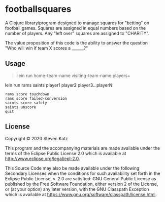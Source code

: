 # footballsquares

A Clojure library/program designed to manage squares for "betting" on football games.
Squares are assigned in equal numbers based on the number of players. Any 
"left over" squares are assigned to "CHARITY".

The value proposition of this code is the ability to answer the question "Who
will win if team X scores a ______?"

## Usage

>lein run home-team-name visiting-team-name players+

lein run rams saints player1 player2 player3...playerN

```
rams score touchdown
rams score failed-conversion
saints score safety
saints unscore
quit
```

## License

Copyright © 2020 Steven Katz

This program and the accompanying materials are made available under the
terms of the Eclipse Public License 2.0 which is available at
http://www.eclipse.org/legal/epl-2.0.

This Source Code may also be made available under the following Secondary
Licenses when the conditions for such availability set forth in the Eclipse
Public License, v. 2.0 are satisfied: GNU General Public License as published by
the Free Software Foundation, either version 2 of the License, or (at your
option) any later version, with the GNU Classpath Exception which is available
at https://www.gnu.org/software/classpath/license.html.
